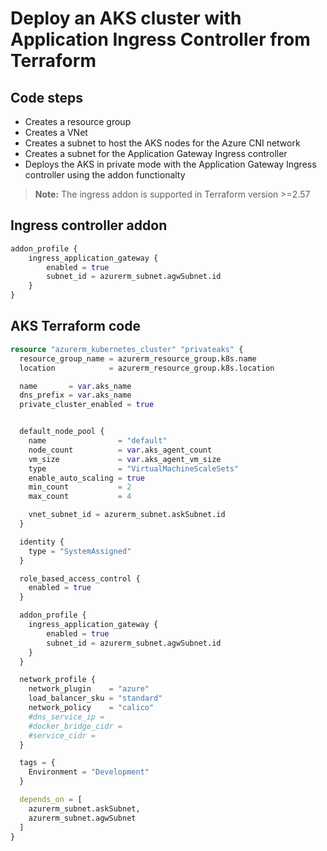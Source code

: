# Deploy an AKS cluster with Application Ingress Controller from Terraform

## Code steps

- Creates a resource group
- Creates a VNet
- Creates a subnet to host the AKS nodes for the Azure CNI network
- Creates a subnet for the Application Gateway Ingress controller
- Deploys the AKS in private mode with the Application Gateway Ingress controller using the addon functionalty
> **Note:** The ingress addon is supported in Terraform version >=2.57

## Ingress controller addon

```terraform
addon_profile {
    ingress_application_gateway {
        enabled = true
        subnet_id = azurerm_subnet.agwSubnet.id
    }
}
```

## AKS Terraform code

```terraform
resource "azurerm_kubernetes_cluster" "privateaks" {
  resource_group_name = azurerm_resource_group.k8s.name
  location            = azurerm_resource_group.k8s.location

  name       = var.aks_name
  dns_prefix = var.aks_name
  private_cluster_enabled = true


  default_node_pool {
    name                = "default"
    node_count          = var.aks_agent_count
    vm_size             = var.aks_agent_vm_size
    type                = "VirtualMachineScaleSets"
    enable_auto_scaling = true
    min_count           = 2
    max_count           = 4

    vnet_subnet_id = azurerm_subnet.askSubnet.id
  }

  identity {
    type = "SystemAssigned"
  }

  role_based_access_control {
    enabled = true
  }

  addon_profile {
    ingress_application_gateway {
        enabled = true
        subnet_id = azurerm_subnet.agwSubnet.id
    }
  }

  network_profile {
    network_plugin    = "azure"
    load_balancer_sku = "standard"
    network_policy    = "calico"
    #dns_service_ip = 
    #docker_bridge_cidr = 
    #service_cidr = 
  }

  tags = {
    Environment = "Development"
  }

  depends_on = [
    azurerm_subnet.askSubnet,
    azurerm_subnet.agwSubnet
  ]
}
```

